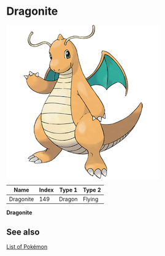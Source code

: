 # Dragonite


![Dragonite](images/149.png)

| **Name** | **Index** | **Type 1** | **Type 2** |
|----|----|----|----|
| Dragonite | 149 | Dragon | Flying  |

**Dragonite** 

## See also

[List of Pokémon](../pokemon.md)
